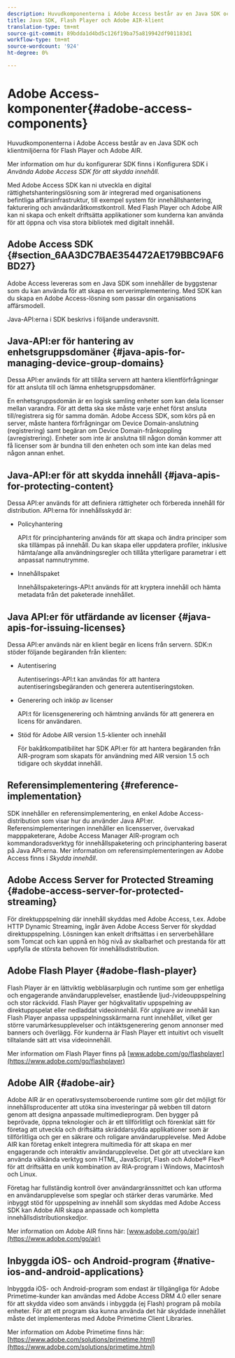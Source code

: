```yaml
---
description: Huvudkomponenterna i Adobe Access består av en Java SDK och klientmiljöerna för Flash Player och Adobe AIR.
title: Java SDK, Flash Player och Adobe AIR-klient
translation-type: tm+mt
source-git-commit: 89bdda1d4bd5c126f19ba75a819942df901183d1
workflow-type: tm+mt
source-wordcount: '924'
ht-degree: 0%

---
```



# Adobe Access-komponenter{#adobe-access-components}

Huvudkomponenterna i Adobe Access består av en Java SDK och klientmiljöerna för Flash Player och Adobe AIR.

Mer information om hur du konfigurerar SDK finns i Konfigurera SDK i *Använda Adobe Access SDK för att skydda innehåll.*

Med Adobe Access SDK kan ni utveckla en digital rättighetshanteringslösning som är integrerad med organisationens befintliga affärsinfrastruktur, till exempel system för innehållshantering, fakturering och användaråtkomstkontroll. Med Flash Player och Adobe AIR kan ni skapa och enkelt driftsätta applikationer som kunderna kan använda för att öppna och visa stora bibliotek med digitalt innehåll.

## Adobe Access SDK {#section_6AA3DC7BAE354472AE179BBC9AF6BD27}

Adobe Access levereras som en Java SDK som innehåller de byggstenar som du kan använda för att skapa en serverimplementering. Med SDK kan du skapa en Adobe Access-lösning som passar din organisations affärsmodell.

Java-API:erna i SDK beskrivs i följande underavsnitt.

## Java-API:er för hantering av enhetsgruppsdomäner {#java-apis-for-managing-device-group-domains}

Dessa API:er används för att tillåta servern att hantera klientförfrågningar för att ansluta till och lämna enhetsgruppsdomäner.

En enhetsgruppsdomän är en logisk samling enheter som kan dela licenser mellan varandra. För att detta ska ske måste varje enhet först ansluta till/registrera sig för samma domän. Adobe Access SDK, som körs på en server, måste hantera förfrågningar om Device Domain-anslutning (registrering) samt begäran om Device Domain-frånkoppling (avregistrering). Enheter som inte är anslutna till någon domän kommer att få licenser som är bundna till den enheten och som inte kan delas med någon annan enhet.

## Java-API:er för att skydda innehåll {#java-apis-for-protecting-content}

Dessa API:er används för att definiera rättigheter och förbereda innehåll för distribution. API:erna för innehållsskydd är:

* Policyhantering

   API:t för principhantering används för att skapa och ändra principer som ska tillämpas på innehåll. Du kan skapa eller uppdatera profiler, inklusive hämta/ange alla användningsregler och tillåta ytterligare parametrar i ett anpassat namnutrymme.

* Innehållspaket

   Innehållspaketerings-API:t används för att kryptera innehåll och hämta metadata från det paketerade innehållet.

## Java API:er för utfärdande av licenser {#java-apis-for-issuing-licenses}

Dessa API:er används när en klient begär en licens från servern. SDK:n stöder följande begäranden från klienten:

* Autentisering

   Autentiserings-API:t kan användas för att hantera autentiseringsbegäranden och generera autentiseringstoken.

* Generering och inköp av licenser

   API:t för licensgenerering och hämtning används för att generera en licens för användaren.

* Stöd för Adobe AIR version 1.5-klienter och innehåll

   För bakåtkompatibilitet har SDK API:er för att hantera begäranden från AIR-program som skapats för användning med AIR version 1.5 och tidigare och skyddat innehåll.

## Referensimplementering {#reference-implementation}

SDK innehåller en referensimplementering, en enkel Adobe Access-distribution som visar hur du använder Java API:er. Referensimplementeringen innehåller en licensserver, övervakad mapppaketerare, Adobe Access Manager AIR-program och kommandoradsverktyg för innehållspaketering och principhantering baserat på Java API:erna. Mer information om referensimplementeringen av Adobe Access finns i *Skydda innehåll*.

## Adobe Access Server for Protected Streaming {#adobe-access-server-for-protected-streaming}

För direktuppspelning där innehåll skyddas med Adobe Access, t.ex. Adobe HTTP Dynamic Streaming, ingår även Adobe Access Server för skyddad direktuppspelning. Lösningen kan enkelt driftsättas i en serverbehållare som Tomcat och kan uppnå en hög nivå av skalbarhet och prestanda för att uppfylla de största behoven för innehållsdistribution.

## Adobe Flash Player {#adobe-flash-player}

Flash Player är en lättviktig webbläsarplugin och runtime som ger enhetliga och engagerande användarupplevelser, enastående ljud-/videouppspelning och stor räckvidd. Flash Player ger högkvalitativ uppspelning av direktuppspelat eller nedladdat videoinnehåll. För utgivare av innehåll kan Flash Player anpassa uppspelningsskärmarna runt innehållet, vilket ger större varumärkesupplevelser och intäktsgenerering genom annonser med banners och överlägg. För kunderna är Flash Player ett intuitivt och visuellt tilltalande sätt att visa videoinnehåll.

Mer information om Flash Player finns på [www.adobe.com/go/flashplayer](https://www.adobe.com/go/flashplayer)

## Adobe AIR {#adobe-air}

Adobe AIR är en operativsystemsoberoende runtime som gör det möjligt för innehållsproducenter att utöka sina investeringar på webben till datorn genom att designa anpassade multimedieprogram. Den bygger på beprövade, öppna teknologier och är ett tillförlitligt och förenklat sätt för företag att utveckla och driftsätta skräddarsydda applikationer som är tillförlitliga och ger en säkrare och roligare användarupplevelse. Med Adobe AIR kan företag enkelt integrera multimedia för att skapa en mer engagerande och interaktiv användarupplevelse. Det gör att utvecklare kan använda välkända verktyg som HTML, JavaScript, Flash och Adobe® Flex® för att driftsätta en unik kombination av RIA-program i Windows, Macintosh och Linux.

Företag har fullständig kontroll över användargränssnittet och kan utforma en användarupplevelse som speglar och stärker deras varumärke. Med inbyggt stöd för uppspelning av innehåll som skyddas med Adobe Access SDK kan Adobe AIR skapa anpassade och kompletta innehållsdistributionskedjor.

Mer information om Adobe AIR finns här: [www.adobe.com/go/air](https://www.adobe.com/go/air)

## Inbyggda iOS- och Android-program {#native-ios-and-android-applications}

Inbyggda iOS- och Android-program som endast är tillgängliga för Adobe Primetime-kunder kan användas med Adobe Access DRM 4.0 eller senare för att skydda video som används i inbyggda (ej Flash) program på mobila enheter. För att ett program ska kunna använda det här skyddade innehållet måste det implementeras med Adobe Primetime Client Libraries.

Mer information om Adobe Primetime finns här: [https://www.adobe.com/solutions/primetime.html](https://www.adobe.com/solutions/primetime.html)
